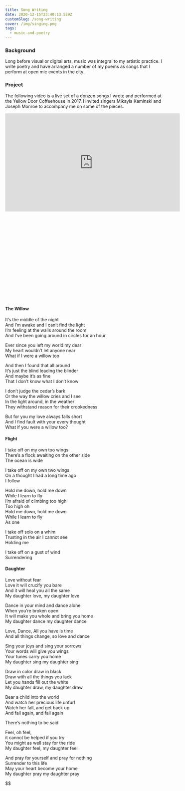```yaml
---
title: Song Writing
date: 2020-12-15T23:40:13.529Z
customSlug: /song-writing
cover: /img/singing.png
tags:
  - music-and-poetry
---
```


### Background

Long before visual or digital arts, music was integral to my artistic practice. I write poetry and have arranged a number of my poems as songs that I perform at open mic events in the city.

### Project

The following video is a live set of a donzen songs I wrote and performed at the Yellow Door Coffeehouse in 2017. I invited singers Mikayla Kaminski and Joseph Monroe to accompany me on some of the pieces.

<div class="w-full relative h-0" style="padding-bottom: 56.25%">
<iframe width="560" height="315" src="https://www.youtube.com/embed/ZJIKksYN2Nk?start=1419" frameborder="0" allow="accelerometer; autoplay; clipboard-write; encrypted-media; gyroscope; picture-in-picture" allowfullscreen class="absolute top-0 left-0 w-full h-full"></iframe></div>

<div class="grid gap-x-2 gap-y-8 grid-cols-1 md:grid-cols-2 italic">
<div class="max-w-sm grid gap-4 content-start">
<h4>
The Willow
</h4>
<p>
It’s the middle of the night </br>
And I’m awake and I can’t find the light</br>
I’m feeling at the walls around the room</br>
And I’ve been going around in circles for an hour</br>
</p>
<p>
Ever since you left my world my dear</br>
My heart wouldn’t let anyone near</br>
What if I were a willow too</br>
</p>
And then I found that all around</br>
It’s just the blind leading the blinder</br>
And maybe it’s as fine </br>
That I don’t know what I don’t know</br>
</p>
<p>
I don’t judge the cedar’s bark</br>
Or the way the willow cries and I see</br>
In the light around, in the weather</br>
They withstand reason for their crookedness</br>
</p>
<p>
But for you my love always falls short</br>
And I find fault with your every thought</br>
What if you were a willow too?</br>
</p>
</div>
<div class="poem max-w-sm grid gap-4 content-start">
<h4>
Flight
</h4>
<p>
I take off on my own too wings</br>
There’s a flock awaiting on the other side</br>
The ocean is wide</br>
</p>
<p>
I take off on my own two wings </br>
On a thought I had a long time ago</br>
I follow</br>
</p>
<p>
Hold me down, hold me down</br>
While I learn to fly</br>
I’m afraid of climbing too high</br>
Too high oh</br>
Hold me down, hold me down</br>
While I learn to fly</br>
As one</br>
</p>
<p>
I take off solo on a whim </br>
Trusting in the air I cannot see</br>
Holding me</br>
</p>
<p>
I take off on a gust of wind</br>
Surrendering</br>
</p>
</div>
<div class="poem max-w-sm grid gap-4 content-start">
<p>
<h4>
Daughter
</h4>
Love without fear </br>
Love it will crucify you bare</br>
And it will heal you all the same</br>
My daughter love, my daughter love</br>
</p>
<p>
Dance in your mind and dance alone</br>
When you’re broken open </br>
It will make you whole and bring you home</br>
My daughter dance my daughter dance</br>
</p>
<p>
Love, Dance, All you have is time</br>
And all things change, so love and dance</br>
</p>
<p>
Sing your joys and sing your sorrows</br>
Your words will give you wings</br>
Your tunes carry you home </br>
My daughter sing my daughter sing</br>
</p>
<p>
Draw in color draw in black</br>
Draw with all the things you lack</br>
Let you hands fill out the white</br>
My daughter draw, my daughter draw</br>
</p>
<p>
Bear a child into the world</br>
And watch her precious life unfurl</br>
Watch her fall, and get back up</br>
And fall again, and fall again</br>
</p>
<p>
There’s nothing to be said</br>
</p>
<p>
Feel, oh feel, </br>
it cannot be helped if you try</br>
You might as well stay for the ride</br>
My daughter feel, my daughter feel</br>
</p>
<p>
And pray for yourself and pray for nothing</br>
Surrender to this life</br>
May your heart become your home</br>
My daughter pray my daughter pray</br>
</p>
</div>
</div>
$$
